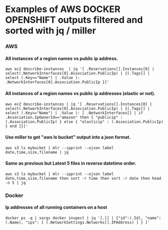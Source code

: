Examples of AWS DOCKER OPENSHIFT outputs filtered and sorted with jq / miller
===

### AWS

#### All instances of a region names vs public ip address.
```
aws ec2 describe-instances  | jq '[ .Reservations[].Instances[0] | select(.NetworkInterfaces[0].Association.PublicIp) | {(.Tags[] | select (.Key=="Name") | .Value ): .NetworkInterfaces[0].Association.PublicIp }]'
```

#### All instances of a region names vs public ip addresses (elastic or not).
```
aws ec2 describe-instances | jq '[ .Reservations[].Instances[0] | select(.NetworkInterfaces[0].Association.PublicIp) | {(.Tags[] | select (.Key=="Name") | .Value ): [ .NetworkInterfaces[] | if .Association.IpOwnerId=="amazon" then { "publicip" : (.Association.PublicIp) } else { "elasticip" : (.Association.PublicIp) } end ]}]'
```

#### Use miller to get "aws ls bucket" output into a json format.
```
aws s3 ls mybucket | mlr --ipprint --ojson label date,time,size,filename | jq
```

#### Same as previous but Latest 5 files in reverse datetime order.
```
aws s3 ls mybucket | mlr --ipprint --ojson label date,time,size,filename then sort -r time then sort -r date then head -n 5 | jq
```

### Docker

#### Ip addresses of all running containers on a host
```
docker ps -q | xargs docker inspect | jq '[.[] | {"id":(.Id), "name": (.Name), "ips": [ (.NetworkSettings.Networks[].IPAddress) ] } ]'
```
